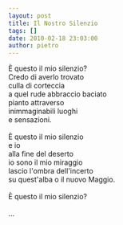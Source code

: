```yaml
---
layout: post
title: Il Nostro Silenzio
tags: []
date: 2010-02-18 23:03:00
author: pietro
---
```

È questo il mio silenzio?<br/>Credo di averlo trovato<br/>culla di corteccia<br/>a quel rude abbraccio baciato<br/>pianto attraverso<br/>inimmaginabili luoghi<br/>e sensazioni.<br/><br/>È questo il mio silenzio<br/>e io<br/>alla fine del deserto<br/>io sono il mio miraggio<br/>lascio l'ombra dell'incerto<br/>su quest'alba o il nuovo Maggio.<br/><br/>È questo il mio silenzio?<br/><br/>...
